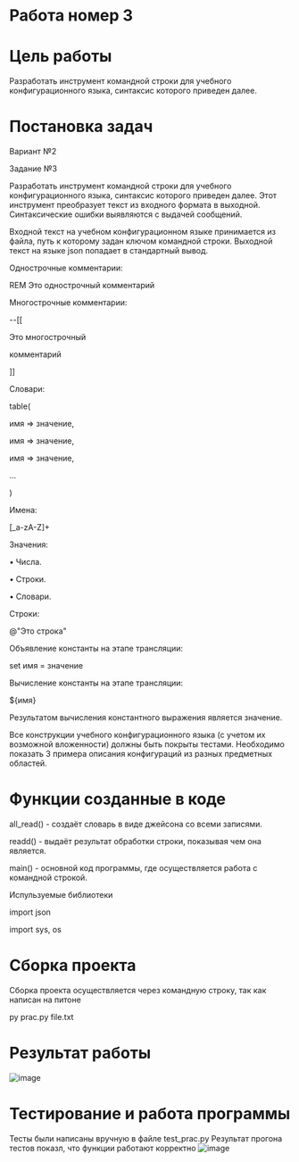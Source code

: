 # Работа номер 3
# Цель работы
Разработать инструмент командной строки для учебного конфигурационного
языка, синтаксис которого приведен далее.
# Постановка задач
Вариант №2

Задание №3

Разработать инструмент командной строки для учебного конфигурационного
языка, синтаксис которого приведен далее. Этот инструмент преобразует текст из
входного формата в выходной. Синтаксические ошибки выявляются с выдачей
сообщений.

Входной текст на учебном конфигурационном языке принимается из
файла, путь к которому задан ключом командной строки. Выходной текст на
языке json попадает в стандартный вывод.

Однострочные комментарии:

REM Это однострочный комментарий

Многострочные комментарии:

--[[

Это многострочный

комментарий

]]

Словари:

table(

 имя => значение,
 
 имя => значение,
 
 имя => значение,
 
 ...
 
)

Имена:

[_a-zA-Z]+

Значения:

• Числа.

• Строки.

• Словари.

Строки:

@"Это строка"

Объявление константы на этапе трансляции:

set имя = значение

Вычисление константы на этапе трансляции:

${имя}

Результатом вычисления константного выражения является значение.

Все конструкции учебного конфигурационного языка (с учетом их
возможной вложенности) должны быть покрыты тестами. Необходимо показать 3
примера описания конфигураций из разных предметных областей.

# Функции созданные в коде

all_read() - создаёт словарь в виде джейсона со всеми записями.

readd() - выдаёт результат обработки строки, показывая чем она является.

main() - основной код программы, где осуществляется работа с командной строкой.

Испульзуемые библиотеки

import json

import sys, os

# Сборка проекта

Сборка проекта осуществляется через командную строку, так как написан на питоне

py prac.py file.txt
# Результат работы
![image](https://github.com/user-attachments/assets/25d231c5-45e3-4c8d-bcbf-175f0a31c021)



# Тестирование и работа программы

Тесты были написаны вручную в файле test_prac.py
Результат прогона тестов показл, что функции работают корректно
![image](https://github.com/user-attachments/assets/4b1acc54-a9f8-4cfb-8901-73f22f411b16)
